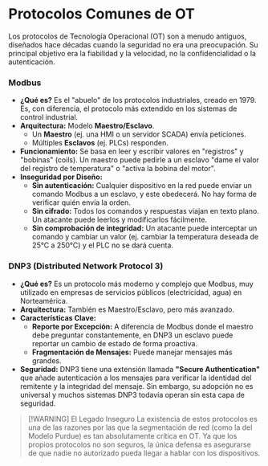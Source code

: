 # Protocolos Comunes de OT

Los protocolos de Tecnología Operacional (OT) son a menudo antiguos, diseñados hace décadas cuando la seguridad no era una preocupación. Su principal objetivo era la fiabilidad y la velocidad, no la confidencialidad o la autenticación.

### Modbus

-   **¿Qué es?** Es el "abuelo" de los protocolos industriales, creado en 1979. Es, con diferencia, el protocolo más extendido en los sistemas de control industrial.
-   **Arquitectura:** Modelo **Maestro/Esclavo**.
    -   Un **Maestro** (ej. una HMI o un servidor SCADA) envía peticiones.
    -   Múltiples **Esclavos** (ej. PLCs) responden.
-   **Funcionamiento:** Se basa en leer y escribir valores en "registros" y "bobinas" (coils). Un maestro puede pedirle a un esclavo "dame el valor del registro de temperatura" o "activa la bobina del motor".
-   **Inseguridad por Diseño:**
    -   **Sin autenticación:** Cualquier dispositivo en la red puede enviar un comando Modbus a un esclavo, y este obedecerá. No hay forma de verificar quién envía la orden.
    -   **Sin cifrado:** Todos los comandos y respuestas viajan en texto plano. Un atacante puede leerlos y modificarlos fácilmente.
    -   **Sin comprobación de integridad:** Un atacante puede interceptar un comando y cambiar un valor (ej. cambiar la temperatura deseada de 25°C a 250°C) y el PLC no se dará cuenta.

### DNP3 (Distributed Network Protocol 3)

-   **¿Qué es?** Es un protocolo más moderno y complejo que Modbus, muy utilizado en empresas de servicios públicos (electricidad, agua) en Norteamérica.
-   **Arquitectura:** También es Maestro/Esclavo, pero más avanzado.
-   **Características Clave:**
    -   **Reporte por Excepción:** A diferencia de Modbus donde el maestro debe preguntar constantemente, en DNP3 un esclavo puede reportar un cambio de estado de forma proactiva.
    -   **Fragmentación de Mensajes:** Puede manejar mensajes más grandes.
-   **Seguridad:** DNP3 tiene una extensión llamada **"Secure Authentication"** que añade autenticación a los mensajes para verificar la identidad del remitente y la integridad del mensaje. Sin embargo, su adopción no es universal y muchos sistemas DNP3 todavía operan sin esta capa de seguridad.

> [!WARNING] El Legado Inseguro
> La existencia de estos protocolos es una de las razones por las que la segmentación de red (como la del Modelo Purdue) es tan absolutamente crítica en OT. Ya que los propios protocolos no son seguros, la única defensa es asegurarse de que nadie no autorizado pueda llegar a hablar con los dispositivos.